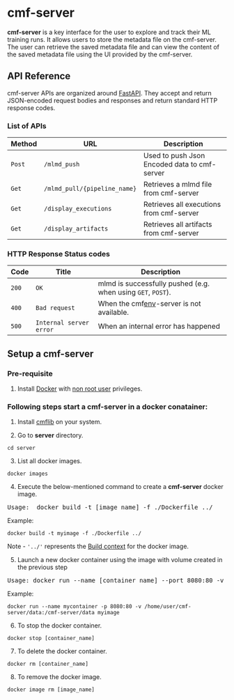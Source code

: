 # cmf-server

__cmf-server__ is a key interface for the user to explore and track their ML training runs. It allows users to store the metadata file on the cmf-server. The user can retrieve the saved metadata file and can view the content of the saved metadata file using the UI provided by the cmf-server.

## API Reference
cmf-server APIs are organized around [FastAPI](https://fastapi.tiangolo.com/).
They accept and return JSON-encoded request bodies and responses and return standard HTTP response codes.

### List of APIs
   
| Method | URL                          | Description                                  | 
|--------|------------------------------|----------------------------------------------|
| `Post` | `/mlmd_push`                 | Used to push Json Encoded data to cmf-server |
| `Get`  | `/mlmd_pull/{pipeline_name}` | Retrieves a mlmd file from cmf-server        |
| `Get`  | `/display_executions`        | Retrieves all executions from cmf-server     |
| `Get`  | `/display_artifacts`         | Retrieves all artifacts from cmf-server      |

### HTTP Response Status codes

| Code  | Title                     | Description                                                  |
|-------| ------------------------- |--------------------------------------------------------------|
| `200` | `OK`                      | mlmd is successfully pushed (e.g. when using `GET`, `POST`). |
| `400` | `Bad request`             | When the cmf[env](cmf%2Fenv)-server is not available.                        |
| `500` | `Internal server error`   | When an internal error has happened                          |


## Setup a cmf-server

### Pre-requisite 
1. Install [Docker](https://docs.docker.com/engine/install/ubuntu/#install-using-the-repository) with [non root user](https://docs.docker.com/engine/install/ubuntu/#install-using-the-repository) privileges.

 ### Following steps start a cmf-server in a docker conatainer:
1.  Install [cmflib](../index.md#installation) on your system.

2. Go to **server** directory. 
```
cd server
```

3. List all docker images.
```
docker images
```

4. Execute the below-mentioned command to create a **cmf-server** docker image.
<pre>
Usage:  docker build -t [image_name] -f ./Dockerfile ../
</pre>
Example:
```
docker build -t myimage -f ./Dockerfile ../
```
Note - `'../'`  represents the [Build context](https://docs.docker.com/build/building/context/) for the docker image.

5. Launch a new docker container using the image with volume created in the previous step 
<pre>
Usage: docker run --name [container_name] --port 8080:80 -v /home/user/cmf-server/data:/cmf-server/data [image_name]
</pre>
Example:
```
docker run --name mycontainer -p 8080:80 -v /home/user/cmf-server/data:/cmf-server/data myimage
```
6. To stop the docker container.
```
docker stop [container_name]
```

7. To delete the docker container.
```
docker rm [container_name] 
```

8. To remove the docker image.
``` 
docker image rm [image_name] 
```
